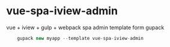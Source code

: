 # vue-spa-iview-admin

vue + iview + gulp + webpack spa admin template form gupack

```javascript
    gupack new myapp --template vue-spa-iview-admin
```
